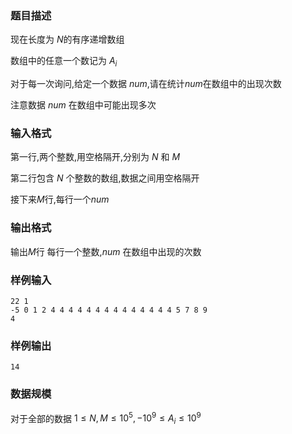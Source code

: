 ###  题目描述
现在长度为 $N$的有序递增数组

数组中的任意一个数记为 $A_i$

对于每一次询问,给定一个数据 $num$,请在统计$num$在数组中的出现次数

注意数据 $num$ 在数组中可能出现多次
### 输入格式
第一行,两个整数,用空格隔开,分别为 $N$ 和 $M$

第二行包含 $N$ 个整数的数组,数据之间用空格隔开

接下来$M$行,每行一个$num$
### 输出格式
输出$M$行
每行一个整数,$num$ 在数组中出现的次数
### 样例输入
```
22 1
-5 0 1 2 4 4 4 4 4 4 4 4 4 4 4 4 4 4 5 7 8 9
4
```
### 样例输出
```
14
```
### 数据规模
对于全部的数据 $1 \leq N,M \leq 10^5,-10^9 \leq A_i \leq 10^9$